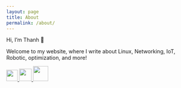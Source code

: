 ```yaml
---
layout: page
title: About
permalink: /about/
---
```


Hi, I’m Thanh 👋

Welcome to my website, where I write about Linux, Networking, IoT, Robotic, optimization, and more!

<p align="bottom">
    <a  target="_blank" href="https://www.linkedin.com/in/thanhledotme/">
        <img src="../../assets/images/icon/linkedin-brands.svg" width="30">
    </a>
    <a  target="_blank" href="https://github.com/quangthanh010290">
        <img src="../../assets/images/icon/github-brands.svg" width="33">
    </a>
    <a  target="_blank" href="https://www.youtube.com/channel/UCInXhEWsCQcm9ovW9MNuT0Q">
        <img src="../../assets/images/icon/youtube-brands.svg" width="40">
    </a>
</p>



